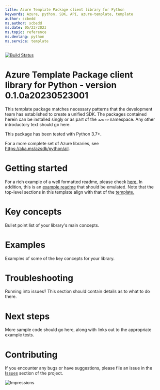 ```yaml
---
title: Azure Template Package client library for Python
keywords: Azure, python, SDK, API, azure-template, template
author: scbedd
ms.author: scbedd
ms.date: 05/23/2023
ms.topic: reference
ms.devlang: python
ms.service: template
---
```

[![Build Status](https://dev.azure.com/azure-sdk/public/_apis/build/status/472?branchName=main)](https://dev.azure.com/azure-sdk/public/_build/latest?definitionId=472)

# Azure Template Package client library for Python - version 0.1.0a20230523001 


This template package matches necessary patterns that the development team has established to create a unified SDK. The packages contained herein can be installed singly or as part of the `azure` namespace. Any other introductory text should go here.

This package has been tested with Python 3.7+.

For a more complete set of Azure libraries, see https://aka.ms/azsdk/python/all.

# Getting started

For a rich example of a well formatted readme, please check [here.](https://github.com/Azure/azure-sdk/blob/main/docs/policies/README-TEMPLATE.md) In addition, this is an [example readme](https://github.com/Azure/azure-sdk/blob/main/docs/policies/README-EXAMPLE.md) that should be emulated. Note that the top-level sections in this template align with that of the [template.](https://github.com/Azure/azure-sdk/blob/main/docs/policies/README-TEMPLATE.md)

# Key concepts

Bullet point list of your library's main concepts.

# Examples

Examples of some of the key concepts for your library.

# Troubleshooting

Running into issues? This section should contain details as to what to do there.

# Next steps

More sample code should go here, along with links out to the appropriate example tests.

# Contributing

If you encounter any bugs or have suggestions, please file an issue in the [Issues](<https://github.com/Azure/azure-sdk-for-python/issues>) section of the project.

![Impressions](https://azure-sdk-impressions.azurewebsites.net/api/impressions/azure-sdk-for-python%2Fsdk%2Ftemplate%2Fazure-template%2FREADME.png)

